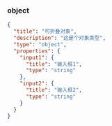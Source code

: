 ### object

```json
{
  "title": "可折叠对象",
  "description": "这是个对象类型",
  "type": "object",
  "properties": {
    "input1": {
      "title": "输入框1",
      "type": "string"
    },
    "input2": {
      "title": "输入框2",
      "type": "string"
    }
  }
}
```

<obj height="300px"/>
